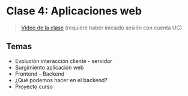 # Clase 4: Aplicaciones web

> [Video de la clase]() (requiere haber iniciado sesión con cuenta UC)

## Temas
- Evolución interacción cliente - servidor
- Surgimiento aplicación web
- Frontend - Backend
- ¿Qué podemos hacer en el backend?
- Proyecto curso
